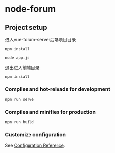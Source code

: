 # node-forum

## Project setup
进入vue-forum-server后端项目目录
```
npm install
```
```
node app.js
```
退出进入前端目录
```
npm install
```

### Compiles and hot-reloads for development
```
npm run serve
```

### Compiles and minifies for production
```
npm run build
```

### Customize configuration
See [Configuration Reference](https://cli.vuejs.org/config/).
